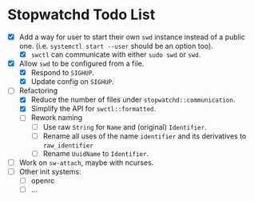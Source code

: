 # Stopwatchd Todo List

 - [x] Add a way for user to start their own `swd` instance instead of a public one. (i.e. `systemctl start --user` should be an option too).
   - [x] `swctl` can communicate with either `sudo swd` or `swd`.
 - [x] Allow `swd` to be configured from a file.
   - [x] Respond to `SIGHUP`.
   - [x] Update config on `SIGHUP`.
 - [ ] Refactoring
   - [x] Reduce the number of files under `stopwatchd::communication`.
   - [x] Simplify the API for `swctl::formatted`.
   - [ ] Rework naming
     - [ ] Use raw `String` for `Name` and (original) `Identifier`.
     - [ ] Rename all uses of the name `identifier` and its derivatives to `raw_identifier`
     - [ ] Rename `UuidName` to `Identifier`.
 - [ ] Work on `sw-attach`, maybe with ncurses.
 - [ ] Other init systems:
   - [ ] openrc
   - [ ] ...